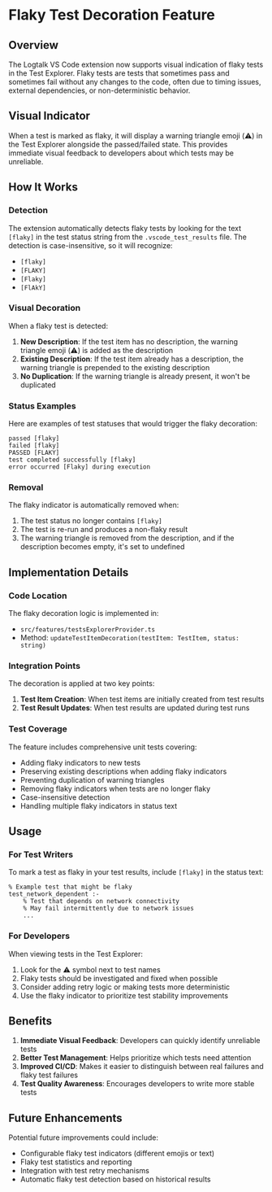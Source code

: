 # Flaky Test Decoration Feature

## Overview

The Logtalk VS Code extension now supports visual indication of flaky tests in the Test Explorer. Flaky tests are tests that sometimes pass and sometimes fail without any changes to the code, often due to timing issues, external dependencies, or non-deterministic behavior.

## Visual Indicator

When a test is marked as flaky, it will display a warning triangle emoji (⚠️) in the Test Explorer alongside the passed/failed state. This provides immediate visual feedback to developers about which tests may be unreliable.

## How It Works

### Detection

The extension automatically detects flaky tests by looking for the text `[flaky]` in the test status string from the `.vscode_test_results` file. The detection is case-insensitive, so it will recognize:

- `[flaky]`
- `[FLAKY]`
- `[Flaky]`
- `[FlAkY]`

### Visual Decoration

When a flaky test is detected:

1. **New Description**: If the test item has no description, the warning triangle emoji (⚠️) is added as the description
2. **Existing Description**: If the test item already has a description, the warning triangle is prepended to the existing description
3. **No Duplication**: If the warning triangle is already present, it won't be duplicated

### Status Examples

Here are examples of test statuses that would trigger the flaky decoration:

```
passed [flaky]
failed [flaky]
PASSED [FLAKY]
test completed successfully [flaky]
error occurred [Flaky] during execution
```

### Removal

The flaky indicator is automatically removed when:

1. The test status no longer contains `[flaky]`
2. The test is re-run and produces a non-flaky result
3. The warning triangle is removed from the description, and if the description becomes empty, it's set to undefined

## Implementation Details

### Code Location

The flaky decoration logic is implemented in:
- `src/features/testsExplorerProvider.ts`
- Method: `updateTestItemDecoration(testItem: TestItem, status: string)`

### Integration Points

The decoration is applied at two key points:

1. **Test Item Creation**: When test items are initially created from test results
2. **Test Result Updates**: When test results are updated during test runs

### Test Coverage

The feature includes comprehensive unit tests covering:

- Adding flaky indicators to new tests
- Preserving existing descriptions when adding flaky indicators
- Preventing duplication of warning triangles
- Removing flaky indicators when tests are no longer flaky
- Case-insensitive detection
- Handling multiple flaky indicators in status text

## Usage

### For Test Writers

To mark a test as flaky in your test results, include `[flaky]` in the status text:

```logtalk
% Example test that might be flaky
test_network_dependent :-
    % Test that depends on network connectivity
    % May fail intermittently due to network issues
    ...
```

### For Developers

When viewing tests in the Test Explorer:

1. Look for the ⚠️ symbol next to test names
2. Flaky tests should be investigated and fixed when possible
3. Consider adding retry logic or making tests more deterministic
4. Use the flaky indicator to prioritize test stability improvements

## Benefits

1. **Immediate Visual Feedback**: Developers can quickly identify unreliable tests
2. **Better Test Management**: Helps prioritize which tests need attention
3. **Improved CI/CD**: Makes it easier to distinguish between real failures and flaky test failures
4. **Test Quality Awareness**: Encourages developers to write more stable tests

## Future Enhancements

Potential future improvements could include:

- Configurable flaky test indicators (different emojis or text)
- Flaky test statistics and reporting
- Integration with test retry mechanisms
- Automatic flaky test detection based on historical results
